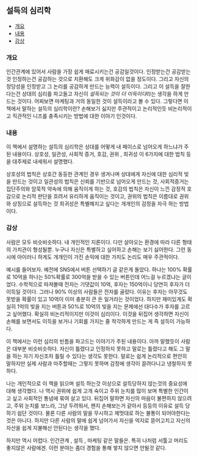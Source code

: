 ## 설득의 심리학

- [개요](#개요)
- [내용](#내용)
- [감상](#감상)

### 개요

인간관계에 있어서 사람을 가장 쉽게 매료시키는건 공감일것이다.
인정받는건 공감받는것 인정하는건 공감하는 것으로 치환해도 크게 위화감이 없을 정도이다.
그리고 자신의 정당성을 인정받고 그 논리를 공감하게 만드는 능력이 설득이다.
그리고 이 설득을 잘한다는건 상대의 심리를 파고들고 자신이 *설득되는 것이 더 이득이다*라는 생각을 하게 만드는 것이다.
어찌보면 마케팅과 거의 동일한 것이 설득이라고 볼 수 있다. 그렇다면 이 책에서 말하는 설득의 심리학이란? 손해보기 싫지만 주관적이고 논리적인듯 비논리적이고
직관적인 니즈를 충족시키는 방법에 대한 이야기 인것이다.

### 내용

이 책에서 설명하는 설득의 심리학은 상대를 어떻게 내 페이스로 넘어오게 하느냐가 주된 내용이다.
상호성, 일관성, 사회적 증거, 호감, 권위 , 희귀성 이 6가지에 대한 법칙 등을 대주제로 내세워서 설명했다.

상호성의 법칙은 상호간 동등한 관계인 경우 생겨나며 상대에게 자신에 대한 심리적 빚을 만드는 것이고
일관성의 법칙은 신뢰를 기반으로 넘어오게 만드는 것, 사회적증거는 집단주의와 암묵적 약속에 의해 움직이게 하는 것,
호감의 법칙은 자신이 느낀 감정적 호감으로 논리적 판단을 흐려서 유리하게 움직이는 것이고, 권위의 법칙은 이름대로 권위와 상징으로 설득하는 것 희귀성은
특별해지고 싶다는 개개인의 감정을 자극 하는 방법이다.

### 감상

사람은 모두 비슷비슷하다. 내 개인적인 지론이다. 다만 살아오는 환경에 따라 다른 형태의 가치관이 형성될뿐. 
누구나 자신은 특별하고 싶어하고 손해는 보기 싫어한다.
그런 동시에 아이러니 하게도 개개인이 가진 손익에 대한 가치도 논리도 매우 주관적이다.

예시를 들어보자. 예전에 SNS에서 버튼 선택하기 글 같은게 돌았다.
하나는 100% 확률로 10억을 하나는 50%확률로 300억을 받을 수 있는 버튼인데 어느걸 누르겠냐는 글이었다.
수학적으로 따져볼때 전자는 기댓값이 10억, 후자는 150억이니 당연히 후자가 더 이득일 것이다.
그러나 90% 이상의 사람들은 전자를 골랐다. 이유는 후자는 아무것도 못받을 확률이 있고 10억이 이미 충분히 큰 돈 일거라는 것이었다.
하지만 재미있게도 확실히 1억의 빚을 지는 버튼과 50%로 10억의 빚을 지는 문제에선 대다수가 후자를 고르고 싶어했다.
확실히 비논리적이지만 이것이 심리이다. 이것을 뒤집어 생각하면 자신이 손해를 보면서도 이득을 보거나 기회를 가지는 줄 착각하게 만드는 게 즉 설득이 가능하다.

이 책에서는 이런 심리의 빈틈을 파고드는 이야기가 주된 내용이다.
아까 말했듯이 사람은 대부분 비슷비슷하다. 자신이 틀렸다고 인정하지 못하고 말로는 틀렸다고 해도 그 말을 하는 자기 자신조차 틀릴 수 있다는 생각도 못한다.
말로는 쉽게 논리적으로 편안히 말하지만 실제 사람과 마주할때는 그렇지 못하며 감정에 생각이 끌려다니고 냉철하지 못하다.

나는 개인적으로 이 책을 읽으며 설득 하는것 이상으로 설득당하지 않는것의 중요성에 대해 생각했다.
나 역시 권위에 쉽게 고개 숙이고 주위 눈치를 많이 보며 특별한 인간이고 싶고 사회적인 통념에 묶여 살고 있다.
뒤집어 말하면 자신의 마음이 불편하지 않으려고, 주위 눈치를 보느라, 그냥 두려워서, 왠지 손해보는거 같아서 등등의 이유로 설득 당하기 쉽단 것이다.
물론 다른 사람의 말을 무시하고 제멋대로 하는 불통이 되어야한다는 것은 아니다.
하지만 다른 사람의 말에 쉽게 넘어가서 자신을 억지로 뜯어고치고 자신의 자산을 쉽게 지불해선 안된다는 생각을 했다.

하지만 역시 어렵다. 인간관계 , 설득 , 마케팅 같은 말들은. 특히 나처럼 서툴고 머리도 좋지않은 사람에겐.
이런 분야는 좀더 경험을 통해 쌓지 않으면 안될것 같다.
